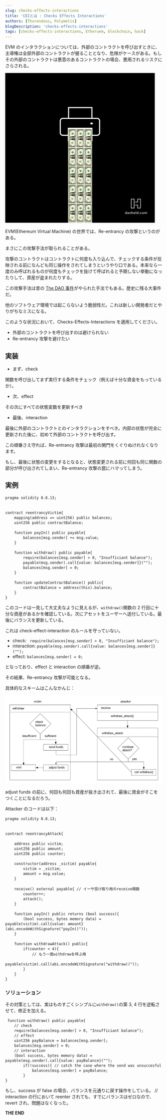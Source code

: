 ```yaml
---
slug: checks-effects-interactions
title: 'CEIとは : Checks Effects Interactions'
authors: [Thurendous, Polymetis]
blogDescription: 'checks-effects-interactions'
tags: [checks-effects-interactions, Etheruem, blockchain, hack]
---
```


EVM のインタラクションについては、外部のコントラクトを呼び出すときに、主導権は全部外部のコントラクトが握ることとなり、危険がケースがある。もしその外部のコントラクトは悪意のあるコントラクトの場合、悪用されるリスクにさらされる。

![](printmoney.gif)

EVM(Ethereum Virtual Machine) の世界では、Re-entrancy の攻撃というのがある。

まさにこの攻撃手法が取られることがある。

攻撃のコントラクトはコントラクトに何度も入り込んで、チェックする条件が反映される前になんども同じ操作をされてしまうというやり口である。本来なら一度のみ呼ばれるものが何度もチェックを抜けて呼ばれると予期しない挙動になったりして、資産が盗まれたりする。

この攻撃手法は昔の [The DAO 事件](https://www.gemini.com/cryptopedia/the-dao-hack-makerdao)がやられた手法でもある。歴史に残る大事件だ。

他のソフトウェア環境では起こらないよう脆弱性だ。これは新しい開発者だとやりがちなミスになる。

このような状況において、Checks-Effects-Interactions を適用してください。

-   外部のコントラクトを呼び出すのは避けられない
-   Re-entrancy 攻撃を避けたい

## 実装

-   まず、check

関数を呼び出してまず実行する条件をチェック（例えば十分な資金をもっているか）。

-   次、effect

その次にすべての状態変数を更新すべき

-   最後、interaction

最後に外部のコントラクトとのインタラクションをすべき。内部の状態が完全に更新された後に、初めて外部のコントラクトを呼び出す。

この順番さえ守れば、Re-entrancy 攻撃は最初の関門をくぐりぬけれなくなります。

もし、最後に状態の変更をするとなると、状態変更される前に何回も同じ関数の部分が呼び出されてしまい、Re-entrancy 攻撃の罠にハマってしまう。

## 実例

```sol
pragma solidity 0.8.13;


contract reentrancyVictim{
    mapping(address => uint256) public balances;
    uint256 public contractBalance;

    function payIn() public payable{
        balances[msg.sender] += msg.value;
    }

    function withdraw() public payable{
        require(balances[msg.sender] > 0, "Insufficiant balance");
        payable(msg.sender).call{value: balances[msg.sender]}("");
        balances[msg.sender] = 0;
    }

    function updateContractBalance() public{
        contractBalance = address(this).balance;
    }
}

```

このコードは一見して大丈夫なように見えるが、`withdraw()`関数の 2 行目に十分な資産があるかを確認している。次にアセットをユーザーへ送付している。最後にバランスを更新している。

これは check-effect-interaction のルールを守っていない。

-   check: ` require(balances[msg.sender] > 0, "Insufficiant balance");`
-   interaction: `payable(msg.sender).call{value: balances[msg.sender]}("");`
-   effect: `balances[msg.sender] = 0;`

となっており、effect と interaction の順番が逆。

その結果、Re-entrancy 攻撃が可能となる。

具体的なスキームはこんなかんじ：

![](reentrancy-attack-1.png)

adjust funds の前に、何回も何回も資産が抜き出されて、最後に資金がそこをつくことになるだろう。

Attacker のコードは以下：

```sol
pragma solidity 0.8.13;


contract reentrancyAttack{

    address public victim;
    uint256 public amount;
    uint256 public counter;

    constructor(address _victim) payable{
        victim = _victim;
        amount = msg.value;
    }

    receive() external payable{ // イーサ受け取り用のreceive関数
        counter++;
        attack();
    }

    function payIn() public returns (bool success){
        (bool success, bytes memory data) = payable(victim).call{value: amount}(abi.encodeWithSignature("payIn()"));
    }

    function withdrawAttack() public{
        if(counter < 4){
            // もう一度withdrawを呼ぶ用
            payable(victim).call(abi.encodeWithSignature("withdraw()"));
        }
    }
}
```

### ソリューション

その対策としては、実はものすごくシンプルに`withdraw()`の第 3, 4 行を逆転させて、修正を加える。

```sol
 function withdraw() public payable{
    // check
    require(balances[msg.sender] > 0, "Insufficiant balance");
    // effect
    uint256 payBalance = balances[msg.sender];
    balances[msg.sender] = 0;
    // interaction
    (bool success, bytes memory data) = payable(msg.sender).call{value: payBalance}("");
        if(!success){ // catch the case where the send was unsuccesful
            balances[msg.sender] = payBalance;
        }
}
```

もし、success が false の場合、バランスを元通りに戻す操作をしている。
// interaction の行において reenter されても、すでにバランスはゼロなので、revert され、問題はなくなった。

**THE END**
